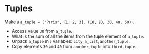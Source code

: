# Tuples

Make a `a_tuple = ("Paris", [1, 2, 3], (10, 20, 30, 40, 50))`.
- Access value `30` from `a_tuple`.
- What is the sum of all the items from the tuple element of `a_tuple`.
- Unpack `a_tuple` in `3` variables: `city`, `a_list`, `another_tuple`.
- Copy elements `30` and `40` from `another_tuple` into `third_tuple`.
